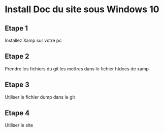 # Install Doc du site sous Windows 10

## Etape 1

Installez Xamp sur votre pc

## Etape 2

Prendre les fichiers du git les mettres dans le fichier htdocs de xamp 

## Etape 3

Utiliser le fichier dump dans le git 

## Etape 4

Utiliser le site 